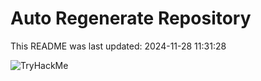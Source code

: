 # Auto Regenerate Repository

This README was last updated: 2024-11-28 11:31:28

 ![TryHackMe](https://tryhackme.com/badge/533634)